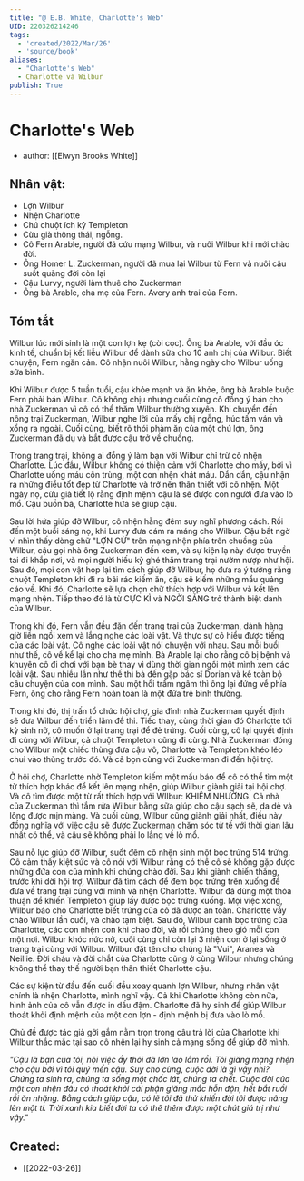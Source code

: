 ```yaml
---
title: "@ E.B. White, Charlotte's Web"
UID: 220326214246
tags:
  - 'created/2022/Mar/26'
  - 'source/book'
aliases:
  - "Charlotte's Web"
  - Charlotte và Wilbur
publish: True
---
```

# Charlotte's Web
- author: [[Elwyn Brooks White]]

## Nhân vật:
- Lợn Wilbur
- Nhện Charlotte
- Chú chuột ích kỷ Templeton
- Cừu già thông thái, ngỗng.
- Cô Fern Arable, người đã cứu mạng Wilbur, và nuôi Wilbur khi mới chào đời.
- Ông Homer L. Zuckerman, người đã mua lại Wilbur từ Fern và nuôi cậu suốt quãng đời còn lại
- Cậu Lurvy, người làm thuê cho Zuckerman
- Ông bà Arable, cha mẹ của Fern. Avery anh trai của Fern.

## Tóm tắt
Wilbur lúc mới sinh là một con lợn kẹ (còi cọc). Ông bà Arable, với đầu óc kinh tế, chuẩn bị kết liễu Wilbur để dành sữa cho 10 anh chị của Wilbur. Biết chuyện, Fern ngăn cản. Cô nhận nuôi Wilbur, hằng ngày cho Wilbur uống sữa bình.

Khi Wilbur được 5 tuần tuổi, cậu khỏe mạnh và ăn khỏe, ông bà Arable buộc Fern phải bán Wilbur. Cô không chịu nhưng cuối cùng cô đồng ý bán cho nhà Zuckerman vì cô có thể thăm Wilbur thường xuyên. Khi chuyển đến nông trại Zuckerman, Wilbur nghe lời của mấy chị ngỗng, húc tấm ván và xổng ra ngoài. Cuối cùng, biết rõ thói phàm ăn của một chú lợn, ông Zuckerman đã dụ và bắt được cậu trở về chuồng.

Trong trang trại, không ai đồng ý làm bạn với Wilbur chỉ trừ cô nhện Charlotte. Lúc đầu, Wilbur không có thiện cảm với Charlotte cho mấy, bởi vì Charlotte uống máu côn trùng, một con nhện khát máu. Dần dần, cậu nhận ra những điều tốt đẹp từ Charlotte và trở nên thân thiết với cô nhện. Một ngày nọ, cừu già tiết lộ rằng định mệnh cậu là sẽ được con người đưa vào lò mổ. Cậu buồn bã, Charlotte hứa sẽ giúp cậu.

Sau lời hứa giúp đỡ Wilbur, cô nhện hằng đêm suy nghĩ phương cách. Rồi đến một buổi sáng nọ, khi Lurvy đưa cám ra máng cho Wilbur. Cậu bất ngờ vì nhìn thấy dòng chữ "LỢN CỪ" trên mạng nhện phía trên chuồng của Wilbur, cậu gọi nhà ông Zuckerman đến xem, và sự kiện lạ này được truyền tai đi khắp nơi, và mọi người hiếu kỳ ghé thăm trang trại nườm nượp như hội. Sau đó, mọi con vật họp lại tìm cách giúp đỡ Wilbur, họ đưa ra ý tưởng rằng chuột Templeton khi đi ra bãi rác kiếm ăn, cậu sẽ kiếm  những mẩu quảng cáo về. Khi đó, Charlotte sẽ lựa chọn chữ thích hợp với Wilbur và kết lên mạng nhện. Tiếp theo đó là từ CỰC KÌ và NGỜI SÁNG trở thành biệt danh của Wilbur.

Trong khi đó, Fern vẫn đều đặn đến trang trại của Zuckerman, dành hàng giờ liền ngồi xem và lắng nghe các loài vật. Và thực sự cô hiểu được tiếng của các loài vật. Cô nghe các loài vật nói chuyện với nhau. Sau mỗi buổi như thế, cô về kể lại cho cha mẹ mình. Bà Arable lại cho rằng cô bị bệnh và khuyên cô đi chơi với bạn bè thay vì dùng thời gian ngồi một mình xem các loài vật. Sau nhiều lần như thế thì bà đến gặp bác sĩ Dorian và kể toàn bộ câu chuyện của con mình. Sau một hồi trầm ngâm thì ông lại đứng về phía Fern, ông cho rằng Fern hoàn toàn là một đứa trẻ bình thường.

Trong khi đó, thị trấn tổ chức hội chợ, gia đình nhà Zuckerman quyết định sẽ đưa Wilbur đến triển lãm để thi. Tiếc thay, cùng thời gian đó Charlotte tới kỳ sinh nở, cô muốn ở lại trang trại để đẻ trứng. Cuối cùng, cô lại quyết định đi cùng với Wilbur, cả chuột Templeton cũng đi cùng. Nhà Zuckerman đóng cho Wilbur một chiếc thùng đưa cậu vô, Charlotte và Templeton khéo léo chui vào thùng trước đó. Và cả bọn cùng với Zuckerman đi đến hội trợ.

Ở hội chợ, Charlotte nhờ Templeton kiếm một mẩu báo để cô có thể tìm một từ thích hợp khác để kết lên mạng nhện, giúp Wilbur giành giải tại hội chợ. Và cô tìm được một từ rất thích hợp với WIlbur: KHIÊM NHƯỜNG. Cả nhà của Zuckerman thì tắm rửa Wilbur bằng sữa giúp cho cậu sạch sẽ, da dẻ và lông được mịn màng. Và cuối cùng, Wilbur cũng giành giải nhất, điều này đồng nghĩa với việc cậu sẽ được Zuckerman chăm sóc tử tế với thời gian lâu nhất có thể, và cậu sẽ không phải lo lắng về lò mổ.

Sau nỗ lực giúp đỡ Wilbur, suốt đêm cô nhện sinh một bọc trứng 514 trứng. Cô cảm thấy kiệt sức và cô nói với Wilbur rằng có thể cô sẽ không gặp được những đứa con của mình khi chúng chào đời. Sau khi giành chiến thắng, trước khi dời hội trợ, Wilbur đã tìm cách để đem bọc trứng trên xuống để đưa về trang trại cùng với mình và nhện Charlotte. Wilbur đã dùng một thỏa thuận để khiến Templeton giúp lấy được bọc trứng xuống. Mọi việc xong, Wilbur báo cho Charlotte biết trứng của cô đã được an toàn. Charlotte vẫy chào Wilbur lần cuối, và chào tạm biệt. Sau đó, Wilbur canh bọc trứng của Charlotte, các con nhện con khi chào đời, và rồi chúng theo gió mỗi con một nơi. Wilbur khóc nức nở, cuối cùng chỉ còn lại 3 nhện con ở lại sống ở trang trại cùng với Wilbur. Wilbur đặt tên cho chúng là "Vui", Aranea và Neillie. Đời cháu và đời chắt của Charlotte cũng ở cùng Wilbur nhưng chúng không thể thay thế người bạn thân thiết Charlotte cậu.

Các sự kiện từ đầu đến cuối đều xoay quanh lợn Wilbur, nhưng nhân vật chính là nhện Charlotte, mình nghĩ vậy. Cả khi Charlotte không còn nữa, hình ảnh của cô vẫn được in dấu đậm. Charlotte đã hy sinh để giúp Wilbur thoát khỏi định mệnh của một con lợn - định mệnh bị đưa vào lò mổ.  
  
Chủ đề được tác giả gởi gắm nằm trọn trong câu trả lời của Charlotte khi Wilbur thắc mắc tại sao cô nhện lại hy sinh cả mạng sống để giúp đỡ mình.

_"Cậu là bạn của tôi, nội việc ấy thôi đã lớn lao lắm rồi. Tôi giăng mạng nhện cho cậu bởi vì tôi quý mến cậu. Suy cho cùng, cuộc đời là gì vậy nhỉ? Chúng ta sinh ra, chúng ta sống một chốc lát, chúng ta chết. Cuộc đời của một con nhện đâu có thoát khỏi cái phận giăng mắc hỗn độn, hết bắt ruồi rồi ăn nhặng. Bằng cách giúp cậu, có lẽ tôi đã thử khiến đời tôi được nâng lên một tí. Trời xanh kia biết đời ta có thê thêm được một chút giá trị như vậy."_
## Created:
- [[2022-03-26]]
